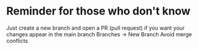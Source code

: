 # Reminder for those who don't know
Just create a new branch and open a PR (pull request) if you want your changes appear in the main branch
Branches -> New Branch
Avoid merge conflicts
